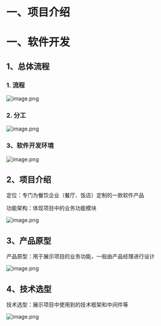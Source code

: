 # 一、项目介绍

# 一、软件开发

## 1、总体流程

### 1. 流程

![image.png](image%2044.png)

### 2. 分工

![image.png](image%2045.png)

### 3、软件开发环境

![image.png](image%2046.png)

## 2、项目介绍

定位：专门为餐饮企业（餐厅、饭店）定制的一款软件产品

功能架构：体现项目中的业务功能模块

![image.png](image%2047.png)

## 3、产品原型

产品原型：用于展示项目的业务功能，一般由产品经理进行设计

![image.png](image%2048.png)

## 4、技术选型

技术选型：展示项目中使用到的技术框架和中间件等

![image.png](image%2049.png)